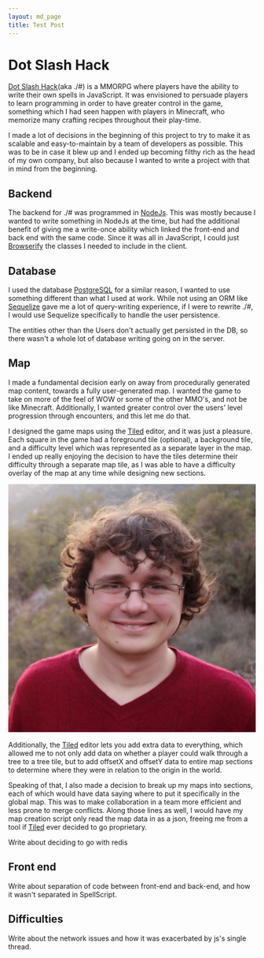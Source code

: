 ```yaml
---
layout: md_page
title: Test Post
---
```

# Dot Slash Hack

[Dot Slash Hack](https://dotslashhack.herokuapp.com)(aka ./#) is a MMORPG where players have the ability to write their own spells in JavaScript. It was envisioned to persuade players to learn programming in order to have greater control in the game, something which I had seen happen with players in Minecraft, who memorize many crafting recipes throughout their play-time.

I made a lot of decisions in the beginning of this project to try to make it as scalable and easy-to-maintain by a team of developers as possible. This was to be in case it blew up and I ended up becoming filthy rich as the head of my own company, but also because I wanted to write a project with that in mind from the beginning.

## Backend

The backend for ./# was programmed in [NodeJs]. This was mostly because I wanted to write something in NodeJs at the time, but had the additional benefit of giving me a write-once ability which linked the front-end and back end with the same code. Since it was all in JavaScript, I could just [Browserify] the classes I needed to include in the client.

## Database

I used the database [PostgreSQL] for a similar reason, I wanted to use something different than what I used at work. While not using an ORM like [Sequelize] gave me a lot of query-writing experience, if I were to rewrite ./#, I would use Sequelize specifically to handle the user persistence.

The entities other than the Users don't actually get persisted in the DB, so there wasn't a whole lot of database writing going on in the server.

## Map

I made a fundamental decision early on away from procedurally generated map content, towards a fully user-generated map. I wanted the game to take on more of the feel of WOW or some of the other MMO's, and not be like Minecraft. Additionally, I wanted greater control over the users' level progression through encounters, and this let me do that.

I designed the game maps using the [Tiled] editor, and it was just a pleasure. Each square in the game had a foreground tile (optional), a background tile, and a difficulty level which was represented as a separate layer in the map. I ended up really enjoying the decision to have the tiles determine their difficulty through a separate map tile, as I was able to have a difficulty overlay of the map at any time while designing new sections.

![Tiled difficulty display](/images/alec.jpg)

Additionally, the [Tiled] editor lets you add extra data to everything, which allowed me to not only add data on whether a player could walk through a tree to a tree tile, but to add offsetX and offsetY data to entire map sections to determine where they were in relation to the origin in the world.

Speaking of that, I also made a decision to break up my maps into sections, each of which would have data saying where to put it specifically in the global map. This was to make collaboration in a team more efficient and less prone to merge conflicts. Along those lines as well, I would have my map creation script only read the map data in as a json, freeing me from a tool if [Tiled] ever decided to go proprietary.

Write about deciding to go with redis

## Front end

Write about separation of code between front-end and back-end, and how it wasn't separated in SpellScript.

## Difficulties

Write about the network issues and how it was exacerbated by js's single thread.

[PostgreSQL]: https://www.postgresql.org/
[Tiled]: http://www.mapeditor.org/
[Sequelize]: http://docs.sequelizejs.com/
[NodeJs]: https://nodejs.org
[Browserify]: http://browserify.org/
